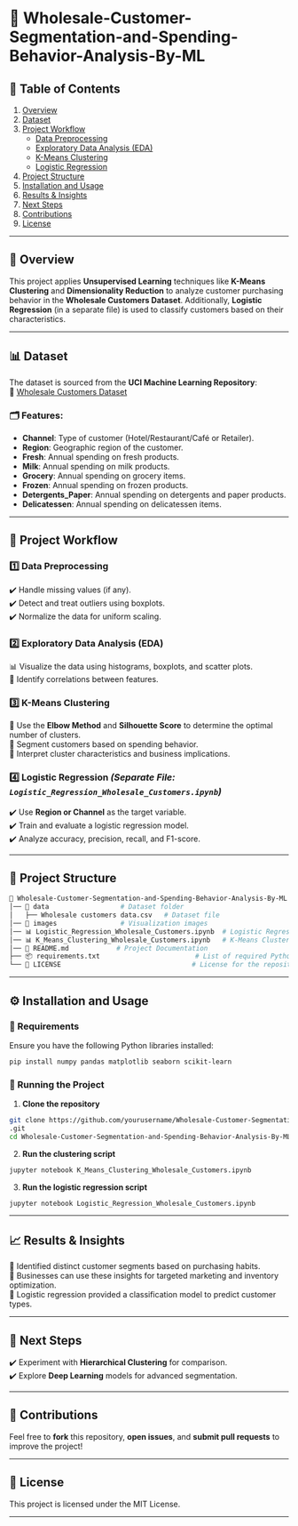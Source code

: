 # **📌 Wholesale-Customer-Segmentation-and-Spending-Behavior-Analysis-By-ML**  

## **📑 Table of Contents**  
1. [Overview](#overview)  
2. [Dataset](#dataset)  
3. [Project Workflow](#project-workflow)  
   - [Data Preprocessing](#1-data-preprocessing)  
   - [Exploratory Data Analysis (EDA)](#2-exploratory-data-analysis-eda)  
   - [K-Means Clustering](#3-k-means-clustering)  
   - [Logistic Regression](#4-logistic-regression)  
4. [Project Structure](#project-structure)  
5. [Installation and Usage](#installation-and-usage)  
6. [Results & Insights](#results--insights)  
7. [Next Steps](#next-steps)  
8. [Contributions](#contributions)  
9. [License](#license)  

---

## **📌 Overview**  
This project applies **Unsupervised Learning** techniques like **K-Means Clustering** and **Dimensionality Reduction** to analyze customer purchasing behavior in the **Wholesale Customers Dataset**. Additionally, **Logistic Regression** (in a separate file) is used to classify customers based on their characteristics.  

---

## **📊 Dataset**  
The dataset is sourced from the **UCI Machine Learning Repository**:  
🔗 [Wholesale Customers Dataset](https://archive.ics.uci.edu/dataset/292/wholesale+customers)  

### **🗂️ Features:**  
- **Channel**: Type of customer (Hotel/Restaurant/Café or Retailer).  
- **Region**: Geographic region of the customer.  
- **Fresh**: Annual spending on fresh products.  
- **Milk**: Annual spending on milk products.  
- **Grocery**: Annual spending on grocery items.  
- **Frozen**: Annual spending on frozen products.  
- **Detergents_Paper**: Annual spending on detergents and paper products.  
- **Delicatessen**: Annual spending on delicatessen items.  

---

## **📌 Project Workflow**  

### **1️⃣ Data Preprocessing**  
✔️ Handle missing values (if any).  
✔️ Detect and treat outliers using boxplots.  
✔️ Normalize the data for uniform scaling.  

### **2️⃣ Exploratory Data Analysis (EDA)**  
📊 Visualize the data using histograms, boxplots, and scatter plots.  
📌 Identify correlations between features.  

### **3️⃣ K-Means Clustering**  
🔹 Use the **Elbow Method** and **Silhouette Score** to determine the optimal number of clusters.  
🔹 Segment customers based on spending behavior.  
🔹 Interpret cluster characteristics and business implications.  

### **4️⃣ Logistic Regression** *(Separate File: `Logistic_Regression_Wholesale_Customers.ipynb`)*  
✔️ Use **Region or Channel** as the target variable.  
✔️ Train and evaluate a logistic regression model.  
✔️ Analyze accuracy, precision, recall, and F1-score.  

---

## **📂 Project Structure**  
```bash
📁 Wholesale-Customer-Segmentation-and-Spending-Behavior-Analysis-By-ML
│── 📁 data                  # Dataset folder  
│   ├── Wholesale customers data.csv   # Dataset file  
│── 📁 images                # Visualization images
│── 📊 Logistic_Regression_Wholesale_Customers.ipynb  # Logistic Regression Model  
│── 📊 K_Means_Clustering_Wholesale_Customers.ipynb   # K-Means Clustering Model  
│── 📄 README.md            # Project Documentation
├── 📦 requirements.txt                        # List of required Python libraries
└── 📜 LICENSE                                 # License for the repository
```

---

## **⚙️ Installation and Usage**  

### **🔹 Requirements**  
Ensure you have the following Python libraries installed:  
```bash
pip install numpy pandas matplotlib seaborn scikit-learn
```

### **🔹 Running the Project**  
1. **Clone the repository**  
```bash
git clone https://github.com/yourusername/Wholesale-Customer-Segmentation-and-Spending-Behavior-Analysis-By-ML
.git
cd Wholesale-Customer-Segmentation-and-Spending-Behavior-Analysis-By-ML

```
2. **Run the clustering script**  
```bash
jupyter notebook K_Means_Clustering_Wholesale_Customers.ipynb
```
3. **Run the logistic regression script**  
```bash
jupyter notebook Logistic_Regression_Wholesale_Customers.ipynb
```

---

## **📈 Results & Insights**  
📌 Identified distinct customer segments based on purchasing habits.  
📌 Businesses can use these insights for targeted marketing and inventory optimization.  
📌 Logistic regression provided a classification model to predict customer types.  

---

## **🚀 Next Steps**  
✔️ Experiment with **Hierarchical Clustering** for comparison.  
✔️ Explore **Deep Learning** models for advanced segmentation.  

---

## **🤝 Contributions**  
Feel free to **fork** this repository, **open issues**, and **submit pull requests** to improve the project!  

---

## **📜 License**  
This project is licensed under the MIT License.  

---
